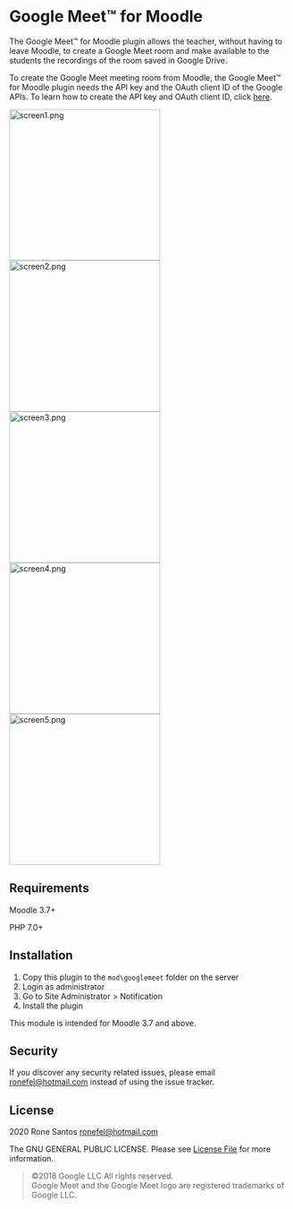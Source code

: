 # Google Meet™ for Moodle #

The Google Meet™ for Moodle plugin allows the teacher, without having to leave Moodle, to create a Google Meet room and make available to the students the recordings of the room saved in Google Drive.

To create the Google Meet meeting room from Moodle, the Google Meet™ for Moodle plugin needs the API key and the OAuth client ID of the Google APIs.
To learn how to create the API key and OAuth client ID, click [here](https://github.com/ronefel/moodle-mod_googlemeet/wiki/How-to-create-the-API-key-and-OAuth-client-ID).

<div>
<img src="https://nimbusweb.me/box/attachment/4899869/3tao4krsqtnw2lsn9td5/35we7Yh3oDFOYwbM/screen1.png" alt="screen1.png" width="270"/>
<img src="https://nimbusweb.me/box/attachment/4899882/edzpnbkotfg9tpri4849/6w30L8gILMgpgJof/screen2.png" alt="screen2.png" width="270"/>
<img src="https://nimbusweb.me/box/attachment/4899887/r0u8wmqtfqynog1q6hi5/mn5OI0IyLYDLFWNN/screen3.png" alt="screen3.png" width="270"/>
<img src="https://nimbusweb.me/box/attachment/4899889/bdh8i7ht2ox0qyd0mnwl/Au9pZ7p1LSDWuxWw/screen4.png" alt="screen4.png" width="270"/>
<img src="https://nimbusweb.me/box/attachment/4899895/mqk8qnl95h4hpmdnen7m/R53XBvcxwsFtzDWL/screen5.png" alt="screen5.png" width="270"/>
</div>

## Requirements
Moodle 3.7+

PHP 7.0+

## Installation
1.  Copy this plugin to the `mod\googlemeet` folder on the server
2.  Login as administrator
3.  Go to Site Administrator > Notification
4.  Install the plugin

This module is intended for Moodle 3.7 and above.

## Security

If you discover any security related issues, please email [ronefel@hotmail.com](mailto:ronefel@hotmail.com) instead of using the issue tracker.

## License ##

2020 Rone Santos <ronefel@hotmail.com>

The GNU GENERAL PUBLIC LICENSE. Please see [License File](LICENSE.md) for more information.

> ©2018 Google LLC All rights reserved.<br/>
> Google Meet and the Google Meet logo are registered trademarks of Google LLC.